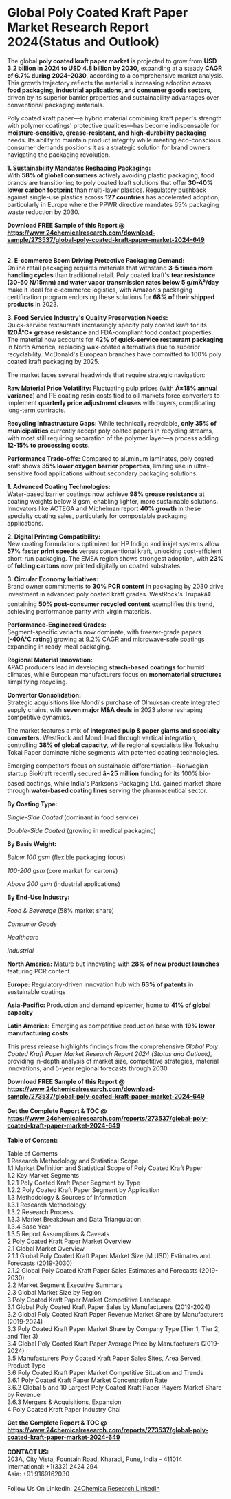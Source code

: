 <h1>Global Poly Coated Kraft Paper Market Research Report 2024(Status and Outlook)</h1><p>The global <strong>poly coated kraft paper market</strong> is projected to grow from <strong>USD 3.2 billion in 2024 to USD 4.8 billion by 2030</strong>, expanding at a steady <strong>CAGR of 6.7% during 2024–2030</strong>, according to a comprehensive market analysis. This growth trajectory reflects the material's increasing adoption across <strong>food packaging, industrial applications, and consumer goods sectors</strong>, driven by its superior barrier properties and sustainability advantages over conventional packaging materials.</p><p>Poly coated kraft paper—a hybrid material combining kraft paper's strength with polymer coatings' protective qualities—has become indispensable for <strong>moisture-sensitive, grease-resistant, and high-durability packaging</strong> needs. Its ability to maintain product integrity while meeting eco-conscious consumer demands positions it as a strategic solution for brand owners navigating the packaging revolution.</p><p><strong>1. Sustainability Mandates Reshaping Packaging:</strong><br>
With <strong>58% of global consumers</strong> actively avoiding plastic packaging, food brands are transitioning to poly coated kraft solutions that offer <strong>30-40% lower carbon footprint</strong> than multi-layer plastics. Regulatory pushback against single-use plastics across <strong>127 countries</strong> has accelerated adoption, particularly in Europe where the PPWR directive mandates 65% packaging waste reduction by 2030.</p><div><b>Download FREE Sample of this Report @ 
            <a href="https://www.24chemicalresearch.com/download-sample/273537/global-poly-coated-kraft-paper-market-2024-649">
            https://www.24chemicalresearch.com/download-sample/273537/global-poly-coated-kraft-paper-market-2024-649</a></b></div><br><p><strong>2. E-commerce Boom Driving Protective Packaging Demand:</strong><br>
Online retail packaging requires materials that withstand <strong>3-5 times more handling cycles</strong> than traditional retail. Poly coated kraft's <strong>tear resistance (30-50 N/15mm) and water vapor transmission rates below 5 g/mÂ²/day</strong> make it ideal for e-commerce logistics, with Amazon's packaging certification program endorsing these solutions for <strong>68% of their shipped products</strong> in 2023.</p><p><strong>3. Food Service Industry's Quality Preservation Needs:</strong><br>
Quick-service restaurants increasingly specify poly coated kraft for its <strong>120Â°C+ grease resistance</strong> and FDA-compliant food contact properties. The material now accounts for <strong>42% of quick-service restaurant packaging</strong> in North America, replacing wax-coated alternatives due to superior recyclability. McDonald's European branches have committed to 100% poly coated kraft packaging by 2025.</p><p>The market faces several headwinds that require strategic navigation:</p><p><strong>Raw Material Price Volatility:</strong> Fluctuating pulp prices (with <strong>Â±18% annual variance</strong>) and PE coating resin costs tied to oil markets force converters to implement <strong>quarterly price adjustment clauses</strong> with buyers, complicating long-term contracts.</p><p><strong>Recycling Infrastructure Gaps:</strong> While technically recyclable, <strong>only 35% of municipalities</strong> currently accept poly coated papers in recycling streams, with most still requiring separation of the polymer layer—a process adding <strong>12-15% to processing costs</strong>.</p><p><strong>Performance Trade-offs:</strong> Compared to aluminum laminates, poly coated kraft shows <strong>35% lower oxygen barrier properties</strong>, limiting use in ultra-sensitive food applications without secondary packaging solutions.</p><p><strong>1. Advanced Coating Technologies:</strong><br>
Water-based barrier coatings now achieve <strong>98% grease resistance</strong> at coating weights below 8 gsm, enabling lighter, more sustainable solutions. Innovators like ACTEGA and Michelman report <strong>40% growth</strong> in these specialty coating sales, particularly for compostable packaging applications.</p><p><strong>2. Digital Printing Compatibility:</strong><br>
New coating formulations optimized for HP Indigo and inkjet systems allow <strong>57% faster print speeds</strong> versus conventional kraft, unlocking cost-efficient short-run packaging. The EMEA region shows strongest adoption, with <strong>23% of folding cartons</strong> now printed digitally on coated substrates.</p><p><strong>3. Circular Economy Initiatives:</strong><br>
Brand owner commitments to <strong>30% PCR content</strong> in packaging by 2030 drive investment in advanced poly coated kraft grades. WestRock's Trupakâ¢ containing <strong>50% post-consumer recycled content</strong> exemplifies this trend, achieving performance parity with virgin materials.</p><p><strong>Performance-Engineered Grades:</strong><br>
	Segment-specific variants now dominate, with freezer-grade papers (<strong>-40Â°C rating</strong>) growing at 9.2% CAGR and microwave-safe coatings expanding in ready-meal packaging.</p><p><strong>Regional Material Innovation:</strong><br>
	APAC producers lead in developing <strong>starch-based coatings</strong> for humid climates, while European manufacturers focus on <strong>monomaterial structures</strong> simplifying recycling.</p><p><strong>Convertor Consolidation:</strong><br>
	Strategic acquisitions like Mondi's purchase of Olmuksan create integrated supply chains, with <strong>seven major M&amp;A deals</strong> in 2023 alone reshaping competitive dynamics.</p><p>The market features a mix of <strong>integrated pulp &amp; paper giants and specialty converters</strong>. WestRock and Mondi lead through vertical integration, controlling <strong>38% of global capacity</strong>, while regional specialists like Tokushu Tokai Paper dominate niche segments with patented coating technologies.</p><p>Emerging competitors focus on sustainable differentiation—Norwegian startup BioKraft recently secured <strong>â¬25 million</strong> funding for its 100% bio-based coatings, while India's Parksons Packaging Ltd. gained market share through <strong>water-based coating lines</strong> serving the pharmaceutical sector.</p><p><strong>By Coating Type:</strong></p><p><em>Single-Side Coated</em> (dominant in food service)</p><p><em>Double-Side Coated</em> (growing in medical packaging)</p><p><strong>By Basis Weight:</strong></p><p><em>Below 100 gsm</em> (flexible packaging focus)</p><p><em>100-200 gsm</em> (core market for cartons)</p><p><em>Above 200 gsm</em> (industrial applications)</p><p><strong>By End-Use Industry:</strong></p><p><em>Food &amp; Beverage</em> (58% market share)</p><p><em>Consumer Goods</em></p><p><em>Healthcare</em></p><p><em>Industrial</em></p><p><strong>North America:</strong> Mature but innovating with <strong>28% of new product launches</strong> featuring PCR content</p><p><strong>Europe:</strong> Regulatory-driven innovation hub with <strong>63% of patents</strong> in sustainable coatings</p><p><strong>Asia-Pacific:</strong> Production and demand epicenter, home to <strong>41% of global capacity</strong></p><p><strong>Latin America:</strong> Emerging as competitive production base with <strong>19% lower manufacturing costs</strong></p><p>This press release highlights findings from the comprehensive <em>Global Poly Coated Kraft Paper Market Research Report 2024 (Status and Outlook)</em>, providing in-depth analysis of market size, competitive strategies, material innovations, and 5-year regional forecasts through 2030.</p><div><b>Download FREE Sample of this Report @ 
            <a href="https://www.24chemicalresearch.com/download-sample/273537/global-poly-coated-kraft-paper-market-2024-649">
            https://www.24chemicalresearch.com/download-sample/273537/global-poly-coated-kraft-paper-market-2024-649</a></b></div><br><div><b>Get the Complete Report & TOC @ 
            <a href="https://www.24chemicalresearch.com/reports/273537/global-poly-coated-kraft-paper-market-2024-649">
            https://www.24chemicalresearch.com/reports/273537/global-poly-coated-kraft-paper-market-2024-649</a></b></div><br>
            <b>Table of Content:</b><p>Table of Contents<br />
1 Research Methodology and Statistical Scope<br />
1.1 Market Definition and Statistical Scope of Poly Coated Kraft Paper<br />
1.2 Key Market Segments<br />
1.2.1 Poly Coated Kraft Paper Segment by Type<br />
1.2.2 Poly Coated Kraft Paper Segment by Application<br />
1.3 Methodology & Sources of Information<br />
1.3.1 Research Methodology<br />
1.3.2 Research Process<br />
1.3.3 Market Breakdown and Data Triangulation<br />
1.3.4 Base Year<br />
1.3.5 Report Assumptions & Caveats<br />
2 Poly Coated Kraft Paper Market Overview<br />
2.1 Global Market Overview<br />
2.1.1 Global Poly Coated Kraft Paper Market Size (M USD) Estimates and Forecasts (2019-2030)<br />
2.1.2 Global Poly Coated Kraft Paper Sales Estimates and Forecasts (2019-2030)<br />
2.2 Market Segment Executive Summary<br />
2.3 Global Market Size by Region<br />
3 Poly Coated Kraft Paper Market Competitive Landscape<br />
3.1 Global Poly Coated Kraft Paper Sales by Manufacturers (2019-2024)<br />
3.2 Global Poly Coated Kraft Paper Revenue Market Share by Manufacturers (2019-2024)<br />
3.3 Poly Coated Kraft Paper Market Share by Company Type (Tier 1, Tier 2, and Tier 3)<br />
3.4 Global Poly Coated Kraft Paper Average Price by Manufacturers (2019-2024)<br />
3.5 Manufacturers Poly Coated Kraft Paper Sales Sites, Area Served, Product Type<br />
3.6 Poly Coated Kraft Paper Market Competitive Situation and Trends<br />
3.6.1 Poly Coated Kraft Paper Market Concentration Rate<br />
3.6.2 Global 5 and 10 Largest Poly Coated Kraft Paper Players Market Share by Revenue<br />
3.6.3 Mergers & Acquisitions, Expansion<br />
4 Poly Coated Kraft Paper Industry Chai</p><div><b>Get the Complete Report & TOC @ 
            <a href="https://www.24chemicalresearch.com/reports/273537/global-poly-coated-kraft-paper-market-2024-649">
            https://www.24chemicalresearch.com/reports/273537/global-poly-coated-kraft-paper-market-2024-649</a></b></div><br><b>CONTACT US:</b><br>
            203A, City Vista, Fountain Road, Kharadi, Pune, India - 411014<br>
            International: +1(332) 2424 294<br>
            Asia: +91 9169162030 <br><br>
            Follow Us On LinkedIn: <a href="https://www.linkedin.com/company/24chemicalresearch/">24ChemicalResearch LinkedIn</a>
